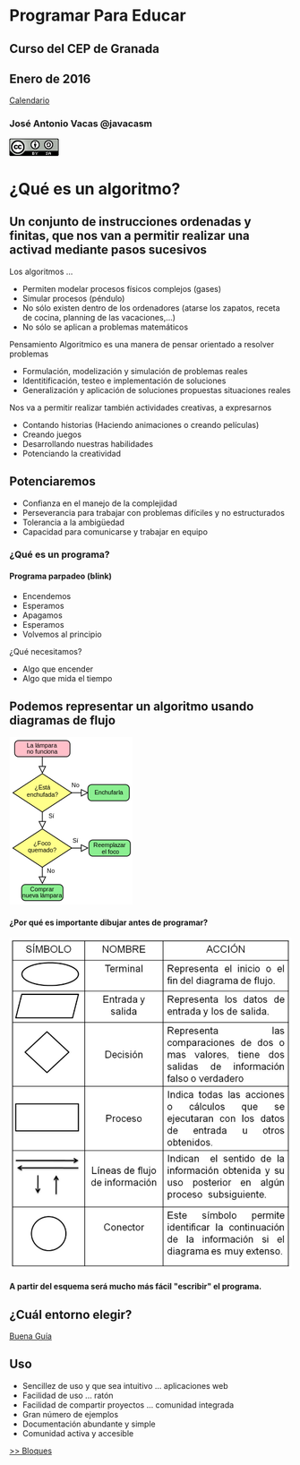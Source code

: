 # Programar Para Educar

## Curso del CEP de Granada

## Enero de 2016

[Calendario](./Indice.md)

### José Antonio Vacas @javacasm

![CCbySA](imagenes/CCbySQ_88x31.png)

# ¿Qué es un algoritmo?


## Un conjunto de instrucciones ordenadas y finitas, que nos van a permitir realizar una activad mediante pasos sucesivos


Los algoritmos ...
* Permiten modelar procesos físicos complejos (gases)
* Simular procesos (péndulo)
* No sólo existen dentro de los ordenadores (atarse los zapatos, receta de cocina, planning de las vacaciones,...)
* No sólo se aplican a problemas matemáticos

Pensamiento Algoritmico es una manera de pensar orientado a resolver problemas

* Formulación, modelización y simulación de problemas reales
* Identitificación, testeo e implementación de soluciones
* Generalización y aplicación de soluciones propuestas situaciones reales

Nos va a permitir realizar también actividades creativas, a expresarnos

* Contando historias (Haciendo animaciones  o creando películas)
* Creando juegos
* Desarrollando nuestras habilidades
* Potenciando la creatividad


## Potenciaremos

* Confianza en el manejo de la complejidad
* Perseverancia para trabajar con problemas difíciles y no estructurados
* Tolerancia a la ambigüedad
* Capacidad para comunicarse y trabajar en equipo



### ¿Qué es un programa?

#### Programa parpadeo (blink)

* Encendemos
* Esperamos
* Apagamos
* Esperamos
* Volvemos al principio

¿Qué necesitamos?

* Algo que encender
* Algo que mida el tiempo



## Podemos representar un algoritmo usando diagramas de flujo

![a](./imagenes/LampFlowchart-es.svg.png)

#### ¿Por qué es importante dibujar antes de programar?

![posibilidades](./imagenes/diagrama-de-flujo.jpg)

#### A partir del esquema será mucho más fácil "escribir" el programa.

## ¿Cuál entorno elegir?

[Buena Guía](http://programamos.es/reyes-magos-ideas-regalos-programacion-robotica-navidades/)

## Uso

* Sencillez de uso y que sea intuitivo ... aplicaciones web
* Facilidad de uso ... ratón
* Facilidad de compartir proyectos ... comunidad integrada
* Gran número de ejemplos
* Documentación abundante y simple
* Comunidad activa y accesible

[>> Bloques](./Bloques.md)
